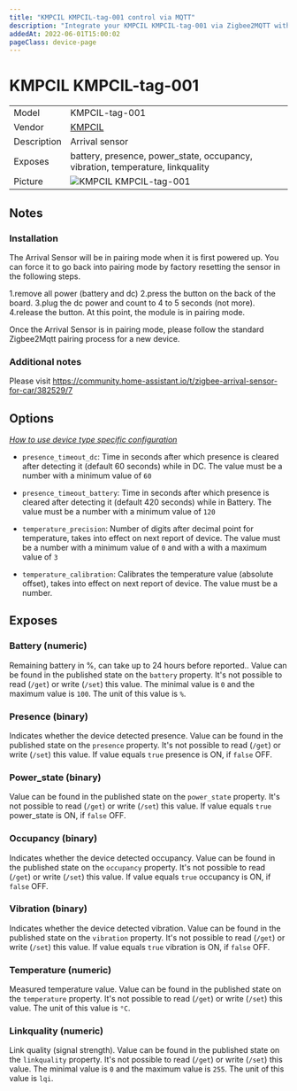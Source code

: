 ```yaml
---
title: "KMPCIL KMPCIL-tag-001 control via MQTT"
description: "Integrate your KMPCIL KMPCIL-tag-001 via Zigbee2MQTT with whatever smart home infrastructure you are using without the vendor's bridge or gateway."
addedAt: 2022-06-01T15:00:02
pageClass: device-page
---
```


<!-- !!!! -->
<!-- ATTENTION: This file is auto-generated through docgen! -->
<!-- You can only edit the "Notes"-Section between the two comment lines "Notes BEGIN" and "Notes END". -->
<!-- Do not use h1 or h2 heading within "## Notes"-Section. -->
<!-- !!!! -->

# KMPCIL KMPCIL-tag-001

|     |     |
|-----|-----|
| Model | KMPCIL-tag-001  |
| Vendor  | [KMPCIL](/supported-devices/#v=KMPCIL)  |
| Description | Arrival sensor |
| Exposes | battery, presence, power_state, occupancy, vibration, temperature, linkquality |
| Picture | ![KMPCIL KMPCIL-tag-001](https://www.zigbee2mqtt.io/images/devices/KMPCIL-tag-001.jpg) |


<!-- Notes BEGIN: You can edit here. Add "## Notes" headline if not already present. -->
## Notes

### Installation
The Arrival Sensor will be in pairing mode when it is first powered up.  You can force it to go back into pairing mode by factory resetting the sensor in the following steps.

1.remove all power (battery and dc)
2.press the button on the back of the board.
3.plug the dc power and count to 4 to 5 seconds (not more).
4.release the button. At this point, the module is in pairing mode.

Once the Arrival Sensor is in pairing mode,  please follow the standard Zigbee2Mqtt pairing process for a new device. 

### Additional notes
Please visit https://community.home-assistant.io/t/zigbee-arrival-sensor-for-car/382529/7
<!-- Notes END: Do not edit below this line -->


## Options
*[How to use device type specific configuration](../guide/configuration/devices-groups.md#specific-device-options)*

* `presence_timeout_dc`: Time in seconds after which presence is cleared after detecting it (default 60 seconds) while in DC. The value must be a number with a minimum value of `60`

* `presence_timeout_battery`: Time in seconds after which presence is cleared after detecting it (default 420 seconds) while in Battery. The value must be a number with a minimum value of `120`

* `temperature_precision`: Number of digits after decimal point for temperature, takes into effect on next report of device. The value must be a number with a minimum value of `0` and with a with a maximum value of `3`

* `temperature_calibration`: Calibrates the temperature value (absolute offset), takes into effect on next report of device. The value must be a number.


## Exposes

### Battery (numeric)
Remaining battery in %, can take up to 24 hours before reported..
Value can be found in the published state on the `battery` property.
It's not possible to read (`/get`) or write (`/set`) this value.
The minimal value is `0` and the maximum value is `100`.
The unit of this value is `%`.

### Presence (binary)
Indicates whether the device detected presence.
Value can be found in the published state on the `presence` property.
It's not possible to read (`/get`) or write (`/set`) this value.
If value equals `true` presence is ON, if `false` OFF.

### Power_state (binary)
Value can be found in the published state on the `power_state` property.
It's not possible to read (`/get`) or write (`/set`) this value.
If value equals `true` power_state is ON, if `false` OFF.

### Occupancy (binary)
Indicates whether the device detected occupancy.
Value can be found in the published state on the `occupancy` property.
It's not possible to read (`/get`) or write (`/set`) this value.
If value equals `true` occupancy is ON, if `false` OFF.

### Vibration (binary)
Indicates whether the device detected vibration.
Value can be found in the published state on the `vibration` property.
It's not possible to read (`/get`) or write (`/set`) this value.
If value equals `true` vibration is ON, if `false` OFF.

### Temperature (numeric)
Measured temperature value.
Value can be found in the published state on the `temperature` property.
It's not possible to read (`/get`) or write (`/set`) this value.
The unit of this value is `°C`.

### Linkquality (numeric)
Link quality (signal strength).
Value can be found in the published state on the `linkquality` property.
It's not possible to read (`/get`) or write (`/set`) this value.
The minimal value is `0` and the maximum value is `255`.
The unit of this value is `lqi`.

